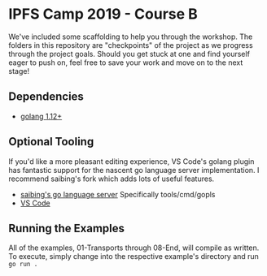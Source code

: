 # IPFS Camp 2019 - Course B
We've included some scaffolding to help you through the workshop. The folders
in this repository are "checkpoints" of the project as we progress through the
project goals. Should you get stuck at one and find yourself eager to push on,
feel free to save your work and move on to the next stage!

## Dependencies
- [golang 1.12+](https://golang.org)

## Optional Tooling
If you'd like a more pleasant editing experience, VS Code's golang plugin has
fantastic support for the nascent go language server implementation. I
recommend saibing's fork which adds lots of useful features.

- [saibing's go language server](https://github.com/saibing/tools)
  Specifically tools/cmd/gopls
- [VS Code](https://code.visualstudio.com/)

## Running the Examples
All of the examples, 01-Transports through 08-End, will compile as written. To
execute, simply change into the respective example's directory and run
`go run .`
